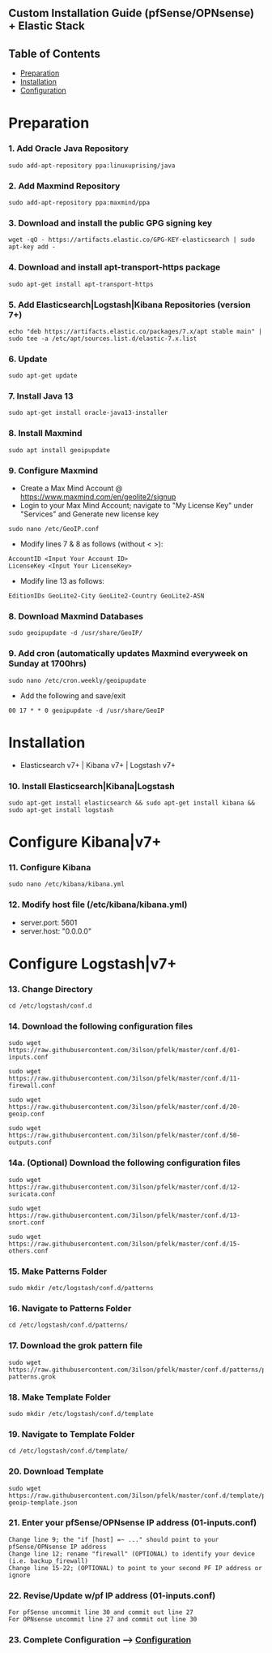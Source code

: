 ## Custom Installation Guide (pfSense/OPNsense) + Elastic Stack 

## Table of Contents

- [Preparation](#preparation)
- [Installation](#installation)
- [Configuration](#configuration)

# Preparation

### 1. Add Oracle Java Repository
```
sudo add-apt-repository ppa:linuxuprising/java
```

### 2. Add Maxmind Repository
```
sudo add-apt-repository ppa:maxmind/ppa
```

### 3. Download and install the public GPG signing key
```
wget -qO - https://artifacts.elastic.co/GPG-KEY-elasticsearch | sudo apt-key add -
```

### 4. Download and install apt-transport-https package
```
sudo apt-get install apt-transport-https
```

### 5. Add Elasticsearch|Logstash|Kibana Repositories (version 7+)
```
echo "deb https://artifacts.elastic.co/packages/7.x/apt stable main" | sudo tee -a /etc/apt/sources.list.d/elastic-7.x.list
```

### 6. Update
```
sudo apt-get update
```

### 7. Install Java 13
```
sudo apt-get install oracle-java13-installer
```

### 8. Install Maxmind
```
sudo apt install geoipupdate
```

### 9. Configure Maxmind
- Create a Max Mind Account @ https://www.maxmind.com/en/geolite2/signup
- Login to your Max Mind Account; navigate to "My License Key" under "Services" and Generate new license key
```
sudo nano /etc/GeoIP.conf
```
- Modify lines 7 & 8 as follows (without < >):
```
AccountID <Input Your Account ID>
LicenseKey <Input Your LicenseKey>
```
- Modify line 13 as follows:
```
EditionIDs GeoLite2-City GeoLite2-Country GeoLite2-ASN
```

### 8. Download Maxmind Databases
```
sudo geoipupdate -d /usr/share/GeoIP/
```

### 9. Add cron (automatically updates Maxmind everyweek on Sunday at 1700hrs)
```
sudo nano /etc/cron.weekly/geoipupdate
```
- Add the following and save/exit
```
00 17 * * 0 geoipupdate -d /usr/share/GeoIP
```

# Installation
- Elasticsearch v7+ | Kibana v7+ | Logstash v7+

### 10. Install Elasticsearch|Kibana|Logstash
```
sudo apt-get install elasticsearch && sudo apt-get install kibana && sudo apt-get install logstash
```

# Configure Kibana|v7+

### 11. Configure Kibana
```
sudo nano /etc/kibana/kibana.yml
```

### 12. Modify host file (/etc/kibana/kibana.yml)
- server.port: 5601
- server.host: "0.0.0.0"

# Configure Logstash|v7+

### 13. Change Directory
```
cd /etc/logstash/conf.d
```

### 14. Download the following configuration files
```
sudo wget https://raw.githubusercontent.com/3ilson/pfelk/master/conf.d/01-inputs.conf
```
```
sudo wget https://raw.githubusercontent.com/3ilson/pfelk/master/conf.d/11-firewall.conf
```
```
sudo wget https://raw.githubusercontent.com/3ilson/pfelk/master/conf.d/20-geoip.conf
```
```
sudo wget https://raw.githubusercontent.com/3ilson/pfelk/master/conf.d/50-outputs.conf
```
### 14a. (Optional) Download the following configuration files
```
sudo wget https://raw.githubusercontent.com/3ilson/pfelk/master/conf.d/12-suricata.conf
```
```
sudo wget https://raw.githubusercontent.com/3ilson/pfelk/master/conf.d/13-snort.conf
```
```
sudo wget https://raw.githubusercontent.com/3ilson/pfelk/master/conf.d/15-others.conf
```

### 15. Make Patterns Folder
```
sudo mkdir /etc/logstash/conf.d/patterns
```

### 16. Navigate to Patterns Folder
```
cd /etc/logstash/conf.d/patterns/
```

### 17. Download the grok pattern file
```
sudo wget https://raw.githubusercontent.com/3ilson/pfelk/master/conf.d/patterns/pf-patterns.grok
```

### 18. Make Template Folder
```
sudo mkdir /etc/logstash/conf.d/template
```

### 19. Navigate to Template Folder
```
cd /etc/logstash/conf.d/template/
```

### 20. Download Template
```
sudo wget https://raw.githubusercontent.com/3ilson/pfelk/master/conf.d/template/pf-geoip-template.json
```

### 21. Enter your pfSense/OPNsense IP address (01-inputs.conf)
```
Change line 9; the "if [host] =~ ..." should point to your pfSense/OPNsense IP address
Change line 12; rename "firewall" (OPTIONAL) to identify your device (i.e. backup_firewall)
Change line 15-22; (OPTIONAL) to point to your second PF IP address or ignore
```

### 22. Revise/Update w/pf IP address (01-inputs.conf)
```
For pfSense uncommit line 30 and commit out line 27
For OPNsense uncommit line 27 and commit out line 30
```
### 23. Complete Configuration --> [Configuration](configuration.md)
